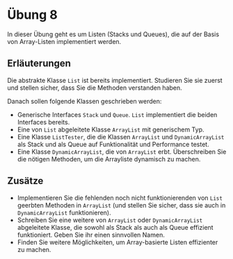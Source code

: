 # Übung 8

In dieser Übung geht es um Listen (Stacks und Queues), die auf der Basis von Array-Listen implementiert werden.

## Erläuterungen

Die abstrakte Klasse `List` ist bereits implementiert. Studieren Sie sie zuerst und stellen sicher, dass Sie die Methoden verstanden haben.

Danach sollen folgende Klassen geschrieben werden:

- Generische Interfaces `Stack` und `Queue`. `List` implementiert die beiden Interfaces bereits.
- Eine von `List` abgeleitete Klasse `ArrayList` mit generischem Typ.
- Eine Klasse `ListTester`, die die Klassen `ArrayList` und `DynamicArrayList` als Stack und als Queue auf Funktionalität und Performance testet.
- Eine Klasse `DynamicArrayList`, die von `ArrayList` erbt. Überschreiben Sie die nötigen Methoden, um die Arrayliste dynamisch zu machen.

## Zusätze

- Implementieren Sie die fehlenden noch nicht funktionierenden von `List` geerbten Methoden in `ArrayList` (und stellen Sie sicher, dass sie auch in `DynamicArrayList` funktionieren).
- Schreiben Sie eine weitere von `ArrayList` oder `DynamicArrayList` abgeleitete Klasse, die sowohl als Stack als auch als Queue effizient funktioniert. Geben Sie ihr einen sinnvollen Namen.
- Finden Sie weitere Möglichkeiten, um Array-basierte Listen effizienter zu machen.

